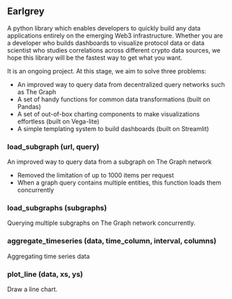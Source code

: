 Earlgrey
--
A python library which enables developers to quickly build any data applications entirely on the emerging Web3 infrastructure. Whether you are a developer who builds dashboards to visualize protocol data or data scientist who studies correlations across different crypto data sources, we hope this library will be the fastest way to get what you want.

It is an ongoing project. At this stage, we aim to solve three problems:
- An improved way to query data from decentralized query networks such as The Graph
- A set of handy functions for common data transformations (built on Pandas)
- A set of out-of-box charting components to make visualizations effortless (built on Vega-lite)
- A simple templating system to build dashboards (built on Streamlit)

### load_subgraph (url, query)
An improved way to query data from a subgraph on The Graph network 
- Removed the limitation of up to 1000 items per request 
- When a graph query contains multiple entities, this function loads them concurrently

### load_subgraphs (subgraphs)
Querying multiple subgraphs on The Graph network concurrently.

### aggregate_timeseries (data, time_column, interval, columns)
Aggregating time series data

### plot_line (data, xs, ys)
Draw a line chart.

